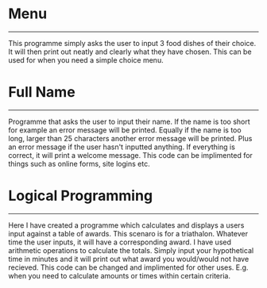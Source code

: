 # Menu
***
This programme simply asks the user to input 3 food dishes of their choice. It will then print out neatly and clearly what they have chosen. This can be used for when you need a simple choice menu.

# Full Name
***
Programme that asks the user to input their name. If the name is too short for example an error message will be printed. Equally if the name is too long, larger than 25 characters another error message will be printed. Plus an error message if the user hasn't inputted anything. If everything is correct, it will print a welcome message. This code can be implimented for things such as online forms, site logins etc.

# Logical Programming
***
Here I have created a programme which calculates and displays a users input against a table of awards. This scenaro is for a triathalon. Whatever time the user inputs, it will have a corresponding award. I have used arithmetic operations to calculate the totals. Simply input your hypothetical time in minutes and it will print out what award you would/would not have recieved. This code can be changed and implimented for other uses. E.g. when you need to calculate amounts or times within certain criteria.
